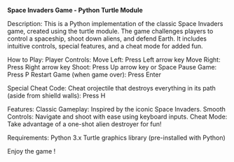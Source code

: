 **Space Invaders Game - Python Turtle Module**


Description:
This is a Python implementation of the classic Space Invaders game, created using the turtle module. The game challenges players to control a spaceship, shoot down aliens, and defend Earth. It includes intuitive controls, special features, and a cheat mode for added fun.

How to Play:
Player Controls:
Move Left: Press Left arrow key
Move Right: Press Right arrow key
Shoot: Press Up arrow key or Space
Pause Game: Press P
Restart Game (when game over): Press Enter

Special Cheat Code:
Cheat orojectile that destroys  everything in its path (aside from shielld walls): Press H

Features:
Classic Gameplay: Inspired by the iconic Space Invaders.
Smooth Controls: Navigate and shoot with ease using keyboard inputs.
Cheat Mode: Take advantage of a one-shot alien destroyer for fun!

Requirements:
Python 3.x
Turtle graphics library (pre-installed with Python)

Enjoy the game !

